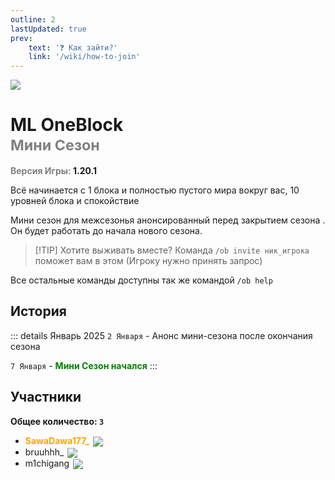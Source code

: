```yaml
---
outline: 2
lastUpdated: true
prev: 
    text: '❓ Как зайти?'
    link: '/wiki/how-to-join'
---
```


![](/WIKI/ML-OneBlock/banner.png)


# ML OneBlock <br/> <span style="color: gray;"><sup>Мини Сезон</sup></span>
**<span style="color: gray;">Версия Игры:</span> 1.20.1**

Всё начинается с 1 блока и полностью пустого мира вокруг вас, 10 уровней блока и спокойствие

Мини сезон для межсезонья анонсированный перед закрытием сезона <Pill name="ML Magic" link="/wiki/archive/ml-magic" icon="solar:archive-bold-duotone" color="#868dcc" />. 
Он будет работать до начала нового сезона.



> [!TIP] Хотите выживать вместе?
> Команда `/ob invite ник_игрока` поможет вам в этом (Игроку нужно принять запрос)

Все остальные команды доступны так же командой `/ob help`

## История
::: details Январь 2025
`2 Января` - Анонс мини-сезона после окончания сезона <Pill name="ML Magic" link="/wiki/archive/ml-magic" icon="solar:archive-bold-duotone" color="#868dcc" />

`7 Января` - **<span style="color: green;">Мини Сезон начался</span>**
:::

## Участники
**Общее количество: `3`**

- **<span style="color: orange;">SawaDawa177_</span>** <img src="https://api.mineatar.io/face/0c81442c240b4087851ff50f3d8fd589?scale=3" style="display: inline; margin: 0 2px; vertical-align: middle;" />
- bruuhhh_ <img src="https://api.mineatar.io/face/45e529c8-4a8e-44eb-b02c-5b99e41a9d1c?scale=3" style="display: inline; margin: 0 2px; vertical-align: middle;" /> 
- m1chigang <img src="https://api.mineatar.io/face/566bac65-6941-4454-9d50-7a4339fc433a?scale=3" style="display: inline; margin: 0 2px; vertical-align: middle;" />
<!-- - **<span style="color: orange;">GreatShow6102</span>** <img src="https://api.mineatar.io/face/ceb1b631-d2ff-4166-8458-e4c8498e1248?scale=3" style="display: inline; margin: 0 2px; vertical-align: middle;" />
- DVD314 <img src="https://api.mineatar.io/face/9806b0b5-baa2-48c6-b70e-64af239a78eb?scale=3" style="display: inline; margin: 0 2px; vertical-align: middle;" />
- Kosinys <img src="https://api.mineatar.io/face/58650faf-08ae-438a-a1ce-ec99ba38c4e6?scale=3" style="display: inline; margin: 0 2px; vertical-align: middle;" />
- Nub4ik1  <img src="https://api.mineatar.io/face/d2b496f0-c2b0-4849-8dee-a6bda731a7eb?scale=3" style="display: inline; margin: 0 2px; vertical-align: middle;" /> -->   

